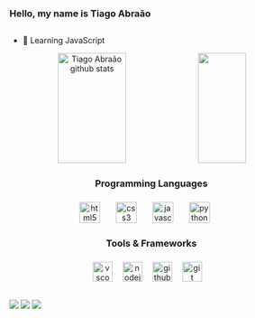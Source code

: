 ### Hello, my name is Tiago Abraão

##

- 🔭 Learning JavaScript

<div align="center">  
  <img width="49%" height="195px" src="https://github-readme-stats.vercel.app/api?username=tiagoabra5&show_icons=true&count_private=true&hide_border=true&title_color=00bfbf&icon_color=00bfbf&text_color=c9d1d9&bg_color=0d1117" alt="Tiago Abraão github stats" /> 
  <img width="41%" height="195px" src="https://github-readme-stats.vercel.app/api/top-langs/?username=tiagoabra5&layout=compact&hide_border=true&title_color=00bfbf&text_color=00bfbf&bg_color=0d1117" />
</div>

<h3 align="center">Programming Languages</h3>

###

<div align="center">
  <img src="https://cdn.jsdelivr.net/gh/devicons/devicon/icons/html5/html5-original.svg" height="37" alt="html5 logo"/>
  <img width="20"/>
  <img src="https://cdn.jsdelivr.net/gh/devicons/devicon/icons/css3/css3-original.svg" height="37" alt="css3 logo"/>
  <img width="20"/>
  <img src="https://cdn.jsdelivr.net/gh/devicons/devicon/icons/javascript/javascript-original.svg" height="37" alt="javascript logo"/>
  <img width="20"/>
  <img src="https://cdn.jsdelivr.net/gh/devicons/devicon/icons/python/python-original.svg" height="37" alt="python logo"/>
  <img width="20"/>
</div>

###

<h3 align="center">Tools & Frameworks</h3>

###

<div align="center">
  <img src="https://cdn.jsdelivr.net/gh/devicons/devicon/icons/vscode/vscode-original.svg" height="35" alt="vscode logo"/>
  <img width="10"/>
  <img src="https://cdn.jsdelivr.net/gh/devicons/devicon/icons/nodejs/nodejs-original.svg" height="35" alt="nodejs logo"/>
  <img width="10"/>
  <img src="https://cdn.jsdelivr.net/gh/devicons/devicon/icons/github/github-original.svg" height="35" alt="github logo"/>
  <img width="10"/>
  <img src="https://cdn.jsdelivr.net/gh/devicons/devicon/icons/git/git-original.svg" height="35" alt="git logo"/>
  <img width="10"/>
</div>

###

##

<div>
  <a href="https://www.linkedin.com/in/tiago-abra%C3%A3o-42b61323b/" target="_blank"><img src="https://img.shields.io/badge/LinkedIn-0077B5?style=for-the-badge&logo=linkedin&logoColor=white" target="_blank"></a>
  <a href="mailto:taol@cesar.shool" target="_blank"><img src="https://img.shields.io/badge/Gmail-D14836?style=for-the-badge&logo=gmail&logoColor=white" target="_blank"></a>
  <a href="https://instagram.com/tiagoabra.sf/" target="_blank"><img src="https://img.shields.io/badge/Instagram-E4405F?style=for-the-badge&logo=instagram&logoColor=white" target="_blank"></a>
</div>
